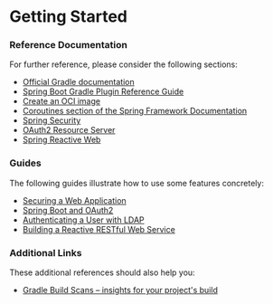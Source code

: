 # Getting Started

### Reference Documentation

For further reference, please consider the following sections:

* [Official Gradle documentation](https://docs.gradle.org)
* [Spring Boot Gradle Plugin Reference Guide](https://docs.spring.io/spring-boot/docs/3.0.1/gradle-plugin/reference/html/)
* [Create an OCI image](https://docs.spring.io/spring-boot/docs/3.0.1/gradle-plugin/reference/html/#build-image)
* [Coroutines section of the Spring Framework Documentation](https://docs.spring.io/spring/docs/6.0.3/spring-framework-reference/languages.html#coroutines)
* [Spring Security](https://docs.spring.io/spring-boot/docs/3.0.1/reference/htmlsingle/#web.security)
* [OAuth2 Resource Server](https://docs.spring.io/spring-boot/docs/3.0.1/reference/htmlsingle/#web.security.oauth2.server)
* [Spring Reactive Web](https://docs.spring.io/spring-boot/docs/3.0.1/reference/htmlsingle/#web.reactive)

### Guides

The following guides illustrate how to use some features concretely:

* [Securing a Web Application](https://spring.io/guides/gs/securing-web/)
* [Spring Boot and OAuth2](https://spring.io/guides/tutorials/spring-boot-oauth2/)
* [Authenticating a User with LDAP](https://spring.io/guides/gs/authenticating-ldap/)
* [Building a Reactive RESTful Web Service](https://spring.io/guides/gs/reactive-rest-service/)

### Additional Links

These additional references should also help you:

* [Gradle Build Scans – insights for your project's build](https://scans.gradle.com#gradle)

